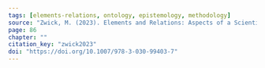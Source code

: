 ```yaml
---
tags: [elements-relations, ontology, epistemology, methodology]
source: "Zwick, M. (2023). Elements and Relations: Aspects of a Scientific Metaphysics (Vol. 35). Springer International Publishing."
page: 86
chapter: ""
citation_key: "zwick2023"
doi: "https://doi.org/10.1007/978-3-030-99403-7"
---
```


